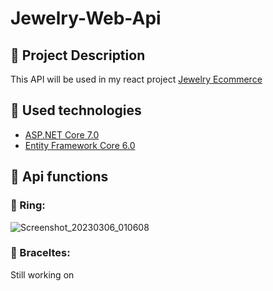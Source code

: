 # Jewelry-Web-Api

## :pencil: Project Description
This API will be used in my react project [Jewelry Ecommerce](https://github.com/NikolaMadzharov/Jewelry-Ecommerce)

## :hammer: Used technologies
* [ASP.NET Core 7.0](https://dotnet.microsoft.com/en-us/download/dotnet/7.0)
* [Entity Framework Core 6.0](https://learn.microsoft.com/en-us/ef/core/)

## :loudspeaker: Api functions

### :pushpin: Ring:
![Screenshot_20230306_010608](https://user-images.githubusercontent.com/89745007/223094661-5f6640a6-5ac5-4fb1-8907-6efa784fbf24.png)

### :pushpin: Braceltes:
Still working on
